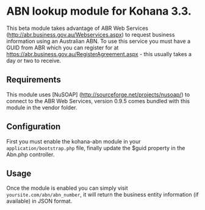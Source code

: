 # ABN lookup module for Kohana 3.3.

This beta module takes advantage of ABR Web Services (http://abr.business.gov.au/Webservices.aspx) to request business information using an Australian ABN. To use this service you must have a GUID from ABR which you can register for at https://abr.business.gov.au/RegisterAgreement.aspx - this usually takes a day or two to receive.

## Requirements
This module uses [NuSOAP] (http://sourceforge.net/projects/nusoap/) to connect to the ABR Web Services, version 0.9.5 comes bundled with this module in the vendor folder.

## Configuration

First you must enable the kohana-abn module in your `application/bootstrap.php` file, finally update the $guid property in the Abn.php controller.

## Usage

Once the module is enabled you can simply visit `yoursite.com/abn/abn_number`, it will return the business entity information (if available) in JSON format.